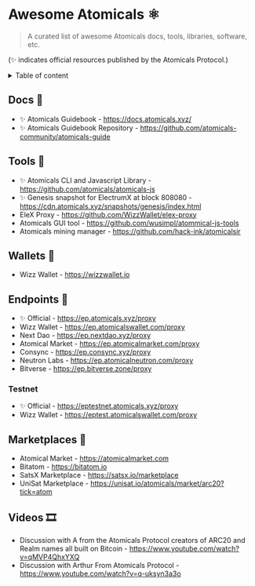 # Awesome Atomicals ⚛️

> A curated list of awesome Atomicals docs, tools, libraries, software, etc.

(✨ indicates official resources published by the Atomicals Protocol.)

<details>
<summary>Table of content</summary>

<!-- TOC -->
* [Awesome Atomicals ⚛️](#awesome-atomicals-)
  * [Docs 📝](#docs-)
  * [Tools 🔨](#tools-)
  * [Wallets 👛](#wallets-)
  * [Endpoints 🔗](#endpoints-)
    * [Testnet](#testnet)
  * [Marketplaces 🏦](#marketplaces-)
  * [Videos 🎞️](#videos-)
<!-- TOC -->

</details>

## Docs 📝

- ✨ Atomicals Guidebook - https://docs.atomicals.xyz/
- ✨ Atomicals Guidebook Repository - https://github.com/atomicals-community/atomicals-guide

## Tools 🔨

- ✨ Atomicals CLI and Javascript Library - https://github.com/atomicals/atomicals-js
- ✨ Genesis snapshot for ElectrumX at block 808080 - https://cdn.atomicals.xyz/snapshots/genesis/index.html
- EleX Proxy - https://github.com/WizzWallet/elex-proxy
- Atomicals GUI tool - https://github.com/wusimpl/atommical-js-tools
- Atomicals mining manager - https://github.com/hack-ink/atomicalsir

## Wallets 👛

- Wizz Wallet - https://wizzwallet.io

## Endpoints 🔗

- ✨ Official - https://ep.atomicals.xyz/proxy
- Wizz Wallet - https://ep.atomicalswallet.com/proxy
- Next Dao - https://ep.nextdao.xyz/proxy
- Atomical Market - https://ep.atomicalmarket.com/proxy
- Consync - https://ep.consync.xyz/proxy
- Neutron Labs - https://ep.atomicalneutron.com/proxy
- Bitverse - https://ep.bitverse.zone/proxy

### Testnet

- ✨ Official - https://eptestnet.atomicals.xyz/proxy
- Wizz Wallet - https://eptest.atomicalswallet.com/proxy

## Marketplaces 🏦

- Atomical Market - https://atomicalmarket.com
- Bitatom - https://bitatom.io
- SatsX Marketplace - https://satsx.io/marketplace
- UniSat Marketplace - https://unisat.io/atomicals/market/arc20?tick=atom

## Videos 🎞️

- Discussion with A from the Atomicals Protocol creators of ARC20 and Realm names all built on Bitcoin - https://www.youtube.com/watch?v=qMVP4QhxYXQ
- Discussion with Arthur From Atomicals Protocol - https://www.youtube.com/watch?v=q-uksyn3a3o
